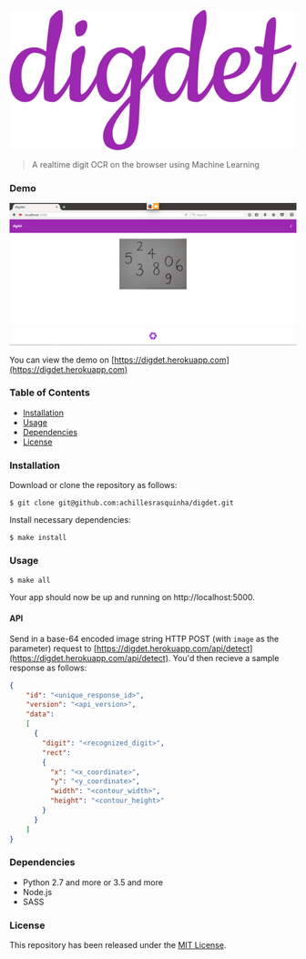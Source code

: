 ![](.github/logo.png)
> A realtime digit OCR on the browser using Machine Learning

### Demo
![](.github/demo.gif)

You can view the demo on [https://digdet.herokuapp.com](https://digdet.herokuapp.com)

### Table of Contents
* [Installation](#installation)
* [Usage](#usage)
* [Dependencies](#dependencies)
* [License](#license)

### Installation
Download or clone the repository as follows:

```console
$ git clone git@github.com:achillesrasquinha/digdet.git
```

Install necessary dependencies:

```console
$ make install
```

### Usage

```console
$ make all
```

Your app should now be up and running on http://localhost:5000.

#### API
Send in a base-64 encoded image string HTTP POST (with `image` as the parameter) request to [https://digdet.herokuapp.com/api/detect](https://digdet.herokuapp.com/api/detect). You'd then recieve a sample response as follows:
```json
{
    "id": "<unique_response_id>",
    "version": "<api_version>",
    "data":
    [
      {
        "digit": "<recognized_digit>",
        "rect":
        {
          "x": "<x_coordinate>",
          "y": "<y_coordinate>",
          "width": "<contour_width>",
          "height": "<contour_height>"
        }
      }
    ]
}
```

### Dependencies
* Python 2.7 and more or 3.5 and more
* Node.js
* SASS

### License
This repository has been released under the [MIT License](LICENSE).
